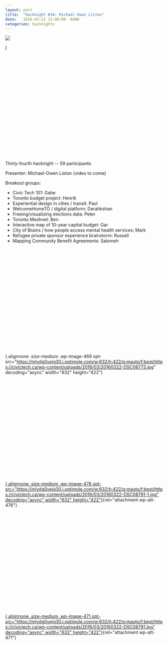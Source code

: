 ```yaml
---
layout: post
title:  "Hacknight #34: Michael-Owen Liston"
date:   2016-03-22 12:00:00 -0400
categories: hacknights
---
```


![](https://mlydg0vejq30.i.optimole.com/w:928/h:620/q:mauto/f:best/https://civictech.ca/wp-content/uploads/2016/03/20160322-DSC08773-1.jpg)

[![20160322-DSC08773](data:image/svg+xml,%3Csvg%20viewBox%3D%220%200%20632%20422%22%20width%3D%22632%22%20height%3D%22422%22%20xmlns%3D%22http%3A%2F%2Fwww.w3.org%2F2000%2Fsvg%22%3E%3Crect%20width%3D%22632%22%20height%3D%22422%22%20fill%3D%22transparent%22%2F%3E%3C%2Fsvg%3E)

Thirty-fourth hacknight -- 59 participants.

Presenter: Michael-Owen Liston {video to come}

Breakout groups:
-   Civic Tech 101: Gabe
-   Toronto budget project: Henrik
-   Experiential design in cities / transit: Paul
-   WelcomeHomeTO / digital platform: Derahkshan
-   Freeing/visualizing elections data: Peter
-   Toronto Meshnet: Ben
-   Interactive map of 10-year capital budget: Gar
-   City of Brains / how people access mental health services: Mark
-   Refugee private sponsor experience brainstorm: Russell
-   Mapping Community Benefit Agreements: Salomeh

![20160322-DSC08773](data:image/svg+xml,%3Csvg%20viewBox%3D%220%200%20632%20422%22%20width%3D%22632%22%20height%3D%22422%22%20xmlns%3D%22http%3A%2F%2Fwww.w3.org%2F2000%2Fsvg%22%3E%3Crect%20width%3D%22632%22%20height%3D%22422%22%20fill%3D%22transparent%22%2F%3E%3C%2Fsvg%3E){.alignnone .size-medium .wp-image-469 opt-src="https://mlydg0vejq30.i.optimole.com/w:632/h:422/q:mauto/f:best/https://civictech.ca/wp-content/uploads/2016/03/20160322-DSC08773.jpg" decoding="async" width="632" height="422"}
[![20160322-DSC08791](data:image/svg+xml,%3Csvg%20viewBox%3D%220%200%20632%20422%22%20width%3D%22632%22%20height%3D%22422%22%20xmlns%3D%22http%3A%2F%2Fwww.w3.org%2F2000%2Fsvg%22%3E%3Crect%20width%3D%22632%22%20height%3D%22422%22%20fill%3D%22transparent%22%2F%3E%3C%2Fsvg%3E){.alignnone .size-medium .wp-image-476 opt-src="https://mlydg0vejq30.i.optimole.com/w:632/h:422/q:mauto/f:best/https://civictech.ca/wp-content/uploads/2016/03/20160322-DSC08791-1.jpg" decoding="async" width="632" height="422"}](https://mlydg0vejq30.i.optimole.com/w:auto/h:auto/q:mauto/f:best/https://civictech.ca/wp-content/uploads/2016/03/20160322-DSC08791-1.jpg){rel="attachment wp-att-476"}
[![20160322-DSC08791](data:image/svg+xml,%3Csvg%20viewBox%3D%220%200%20632%20422%22%20width%3D%22632%22%20height%3D%22422%22%20xmlns%3D%22http%3A%2F%2Fwww.w3.org%2F2000%2Fsvg%22%3E%3Crect%20width%3D%22632%22%20height%3D%22422%22%20fill%3D%22transparent%22%2F%3E%3C%2Fsvg%3E){.alignnone .size-medium .wp-image-471 opt-src="https://mlydg0vejq30.i.optimole.com/w:632/h:422/q:mauto/f:best/https://civictech.ca/wp-content/uploads/2016/03/20160322-DSC08791.jpg" decoding="async" width="632" height="422"}](https://mlydg0vejq30.i.optimole.com/w:auto/h:auto/q:mauto/f:best/https://civictech.ca/wp-content/uploads/2016/03/20160322-DSC08791.jpg){rel="attachment wp-att-471"}

